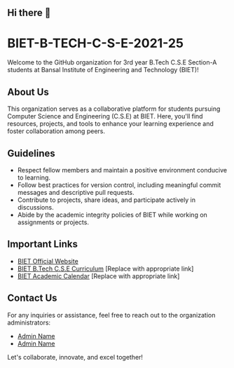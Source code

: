 ## Hi there 👋

<!--

**Here are some ideas to get you started:**

🙋‍♀️ A short introduction - what is your organization all about?
🌈 Contribution guidelines - how can the community get involved?
👩‍💻 Useful resources - where can the community find your docs? Is there anything else the community should know?
🍿 Fun facts - what does your team eat for breakfast?
🧙 Remember, you can do mighty things with the power of [Markdown](https://docs.github.com/github/writing-on-github/getting-started-with-writing-and-formatting-on-github/basic-writing-and-formatting-syntax)
-->
# BIET-B-TECH-C-S-E-2021-25

Welcome to the GitHub organization for 3rd year B.Tech C.S.E Section-A students at Bansal Institute of Engineering and Technology (BIET)!

## About Us

This organization serves as a collaborative platform for students pursuing Computer Science and Engineering (C.S.E) at BIET. Here, you'll find resources, projects, and tools to enhance your learning experience and foster collaboration among peers.

## Guidelines

- Respect fellow members and maintain a positive environment conducive to learning.
- Follow best practices for version control, including meaningful commit messages and descriptive pull requests.
- Contribute to projects, share ideas, and participate actively in discussions.
- Abide by the academic integrity policies of BIET while working on assignments or projects.

## Important Links

- [BIET Official Website](http://www.bansalinstitute.com/)
- [BIET B.Tech C.S.E Curriculum](#) [Replace with appropriate link]
- [BIET Academic Calendar](#) [Replace with appropriate link]

## Contact Us

For any inquiries or assistance, feel free to reach out to the organization administrators:
- [Admin Name](mailto:admin@example.com)
- [Admin Name](mailto:admin@example.com)

Let's collaborate, innovate, and excel together!
